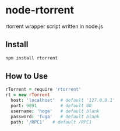 # node-rtorrent

rtorrent wrapper script written in node.js

## Install

```sh
npm install rtorrent
```

## How to Use

```coffee
rTorrent = require 'rtorrent'
rt = new rTorrent
  host: 'localhost'  # default '127.0.0.1'
  port: 9091         # default 80
  username: 'hoge'   # default blank
  password: 'fuga'   # default blank
  path: '/RPC1'   # default /RPC1
```
